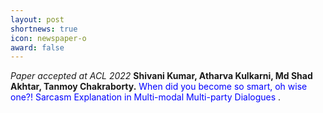 ```yaml
---
layout: post
shortnews: true
icon: newspaper-o
award: false
---
```


<i>Paper accepted at ACL 2022</i> <b>Shivani Kumar, Atharva Kulkarni, Md Shad Akhtar, Tanmoy Chakraborty.</b> <font color="blue"> When did you become so smart, oh wise one?! Sarcasm Explanation in Multi-modal Multi-party Dialogues </font>.